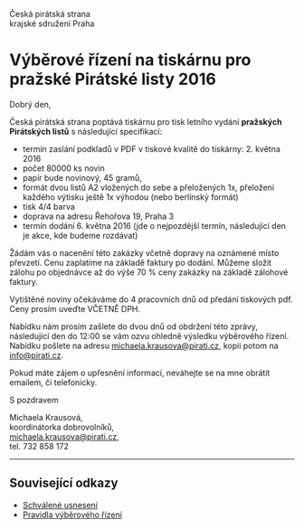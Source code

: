 Česká pirátská strana  
krajské sdružení Praha

Výběrové řízení na tiskárnu pro pražské Pirátské listy 2016
========================================

Dobrý den, 

Česká pirátská strana poptává tiskárnu pro tisk letního vydání **pražských Pirátských listů** s následující specifikací:

* termín zaslání podkladů v PDF v tiskové kvalitě do tiskárny: 2. května 2016
* počet 80000 ks novin
* papír bude novinový, 45 gramů, 
* formát dvou listů A2 vložených do sebe a přeložených 1x, přeložení každého výtisku ještě 1x výhodou (nebo berlínský formát)
* tisk 4/4 barva
* doprava na adresu Řehořova 19, Praha 3
* termín dodání 6. května 2016 (jde o nejpozdější termín, následující den je akce, kde budeme rozdávat)

Žádám vás o nacenění této zakázky včetně dopravy na oznámené místo převzetí. Cenu zaplatíme na základě faktury po dodání. Můžeme složit zálohu po objednávce až do výše 70 % ceny zakázky na základě zálohové faktury.

Vytištěné noviny očekáváme do 4 pracovních dnů od předání tiskových pdf.
Ceny prosím uveďte VČETNĚ DPH.

Nabídku nám prosím zašlete do dvou dnů od obdržení této zprávy, následující den do 12:00 se vám ozvu ohledně výsledku výběrového řízení. Nabídku pošlete na adresu michaela.krausova@pirati.cz, kopii potom na info@pirati.cz.

Pokud máte zájem o upřesnění informací, neváhejte se na mne obrátit emailem, či telefonicky. 

S pozdravem

Michaela Krausová,  
koordinátorka dobrovolníků,  
<michaela.krausova@pirati.cz>,  
tel. 732 858 172

----

## Související odkazy

* [Schválené usnesení](./../README.md) 
* [Pravidla výběrového řízení](pravidla.md)
